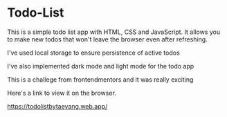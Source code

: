 # Todo-List
This is a simple todo list app with HTML, CSS and JavaScript. It allows you to make new todos that won't leave the browser even after refreshing.

I've used local storage to ensure persistence of active todos

I've also implemented dark mode and light mode for the todo app

This is a challege from frontendmentors and it was really exciting


Here's a link to view it on the browser. 


https://todolistbytaeyang.web.app/
